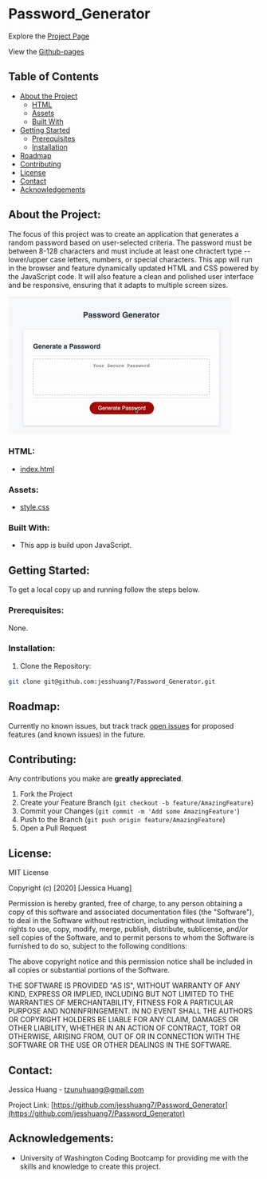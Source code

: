 # Password_Generator

Explore the [Project Page](https://github.com/jesshuang7/Password_Generator)

View the [Github-pages](https://jesshuang7.github.io/Password_Generator/)

## Table of Contents

* [About the Project](#about-the-project)
  * [HTML](#html)
  * [Assets](#Assets)
  * [Built With](#built-with)
* [Getting Started](#getting-started)
  * [Prerequisites](#prerequisites)
  * [Installation](#installation)
* [Roadmap](#roadmap)
* [Contributing](#contributing)
* [License](#License)
* [Contact](#contact)
* [Acknowledgements](#acknowledgements)

## About the Project:
The focus of this project was to create an application that generates a random password based on user-selected criteria. The password must be between 8-128 characters and must include at least one chractert type -- lower/upper case letters, numbers, or special characters. This app will run in the browser and feature dynamically updated HTML and CSS powered by the JavaScript code. It will also feature a clean and polished user interface and be responsive, ensuring that it adapts to multiple screen sizes.

![Project Gif](assets/images/gif.gif)


### HTML:
* [index.html](https://github.com/jesshuang7/Password_Generator/blob/master/index.html)

### Assets:
* [style.css](https://github.com/jesshuang7/Password_Generator/blob/master/Assets/css/style.css)

### Built With:
* This app is build upon JavaScript. 

## Getting Started:
To get a local copy up and running follow the steps below.

### Prerequisites:
None.

### Installation:
1. Clone the Repository:
```sh
git clone git@github.com:jesshuang7/Password_Generator.git
```

## Roadmap:
Currently no known issues, but track track [open issues](https://github.com/jesshuang7/Password_Generator/issues ) for proposed features (and known issues) in the future.


## Contributing:
Any contributions you make are **greatly appreciated**.

1. Fork the Project
2. Create your Feature Branch (`git checkout -b feature/AmazingFeature`)
3. Commit your Changes (`git commit -m 'Add some AmazingFeature'`)
4. Push to the Branch (`git push origin feature/AmazingFeature`)
5. Open a Pull Request

## License:

MIT License

Copyright (c) [2020] [Jessica Huang]

Permission is hereby granted, free of charge, to any person obtaining a copy
of this software and associated documentation files (the "Software"), to deal
in the Software without restriction, including without limitation the rights
to use, copy, modify, merge, publish, distribute, sublicense, and/or sell
copies of the Software, and to permit persons to whom the Software is
furnished to do so, subject to the following conditions:

The above copyright notice and this permission notice shall be included in all
copies or substantial portions of the Software.

THE SOFTWARE IS PROVIDED "AS IS", WITHOUT WARRANTY OF ANY KIND, EXPRESS OR
IMPLIED, INCLUDING BUT NOT LIMITED TO THE WARRANTIES OF MERCHANTABILITY,
FITNESS FOR A PARTICULAR PURPOSE AND NONINFRINGEMENT. IN NO EVENT SHALL THE
AUTHORS OR COPYRIGHT HOLDERS BE LIABLE FOR ANY CLAIM, DAMAGES OR OTHER
LIABILITY, WHETHER IN AN ACTION OF CONTRACT, TORT OR OTHERWISE, ARISING FROM,
OUT OF OR IN CONNECTION WITH THE SOFTWARE OR THE USE OR OTHER DEALINGS IN THE
SOFTWARE.

## Contact:
Jessica Huang - tzunuhuang@gmail.com

Project Link: [https://github.com/jesshuang7/Password_Generator](https://github.com/jesshuang7/Password_Generator)

## Acknowledgements: 
* University of Washington Coding Bootcamp for providing me with the skills and knowledge to create this project. 

